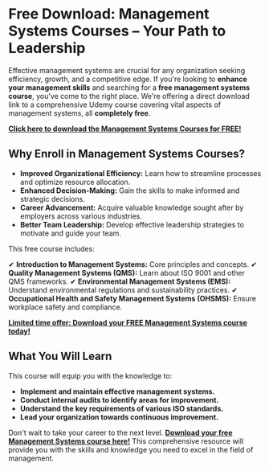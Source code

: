 # Free Download: Management Systems Courses – Your Path to Leadership

Effective management systems are crucial for any organization seeking efficiency, growth, and a competitive edge. If you're looking to **enhance your management skills** and searching for a **free management systems course**, you've come to the right place. We're offering a direct download link to a comprehensive Udemy course covering vital aspects of management systems, all **completely free**.

[**Click here to download the Management Systems Courses for FREE!**](https://udemywork.com/management-systems-courses)

## Why Enroll in Management Systems Courses?

*   **Improved Organizational Efficiency:** Learn how to streamline processes and optimize resource allocation.
*   **Enhanced Decision-Making:** Gain the skills to make informed and strategic decisions.
*   **Career Advancement:** Acquire valuable knowledge sought after by employers across various industries.
*   **Better Team Leadership:** Develop effective leadership strategies to motivate and guide your team.

This free course includes:

✔  **Introduction to Management Systems:** Core principles and concepts.
✔  **Quality Management Systems (QMS):** Learn about ISO 9001 and other QMS frameworks.
✔  **Environmental Management Systems (EMS):** Understand environmental regulations and sustainability practices.
✔  **Occupational Health and Safety Management Systems (OHSMS):** Ensure workplace safety and compliance.

[**Limited time offer: Download your FREE Management Systems course today!**](https://udemywork.com/management-systems-courses)

## What You Will Learn

This course will equip you with the knowledge to:

*   **Implement and maintain effective management systems.**
*   **Conduct internal audits to identify areas for improvement.**
*   **Understand the key requirements of various ISO standards.**
*   **Lead your organization towards continuous improvement.**

Don't wait to take your career to the next level. **[Download your free Management Systems course here!](https://udemywork.com/management-systems-courses)** This comprehensive resource will provide you with the skills and knowledge you need to excel in the field of management.
